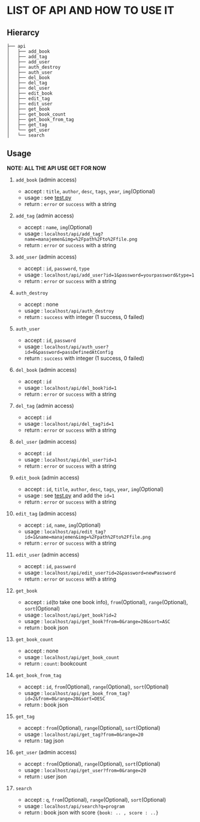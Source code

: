 # LIST OF API AND HOW TO USE IT
## Hierarcy
```
├── api
│   ├── add_book
│   ├── add_tag
│   ├── add_user
│   ├── auth_destroy
│   ├── auth_user
│   ├── del_book
│   ├── del_tag
│   ├── del_user
│   ├── edit_book
│   ├── edit_tag
│   ├── edit_user
│   ├── get_book
│   ├── get_book_count
│   ├── get_book_from_tag
│   ├── get_tag
│   └── get_user
│   └── search
```

## Usage
**NOTE: ALL THE API USE GET FOR NOW**

1. `add_book` (admin access)

    - accept : `title`, `author`, `desc`, `tags`, `year`, `img`(Optional)
    - usage  : see [test.py](./test.py)
    - return : `error` or `success` with a string

2. `add_tag` (admin access)

    - accept : `name`, `img`(Optional)
    - usage  : `localhost/api/add_tag?name=manajemen&img=%2Fpath%2Fto%2Ffile.png`
    - return : `error` or `success` with a string

3. `add_user` (admin access)

    - accept : `id`, `password`, `type`
    - usage  : `localhost/api/add_user?id=1&password=yourpassword&type=1`
    - return : `error` or `success` with a string

4. `auth_destroy`

    - accept : none
    - usage  : `localhost/api/auth_destroy`
    - return : `success` with integer (1 success, 0 failed)

5. `auth_user`

    - accept : `id`, `password`
    - usage  : `localhost/api/auth_user?id=0&password=passDefinedAtConfig`
    - return : `success` with integer (1 success, 0 failed)

6. `del_book` (admin access)

    - accept : `id`
    - usage  : `localhost/api/del_book?id=1`
    - return : `error` or `success` with a string

7. `del_tag` (admin access)

    - accept : `id`
    - usage  : `localhost/api/del_tag?id=1`
    - return : `error` or `success` with a string

8. `del_user` (admin access)

    - accept : `id`
    - usage  : `localhost/api/del_user?id=1`
    - return : `error` or `success` with a string


9. `edit_book` (admin access)

    - accept : `id`, `title`, `author`, `desc`, `tags`, `year`, `img`(Optional)
    - usage  : see [test.py](./test.py) and add the `id=1`
    - return : `error` or `success` with a string

10. `edit_tag` (admin access)

    - accept : `id`, `name`, `img`(Optional)
    - usage  : `localhost/api/edit_tag?id=1&name=manajemen&img=%2Fpath%2Fto%2Ffile.png`
    - return : `error` or `success` with a string

11. `edit_user` (admin access)

    - accept : `id`, `password`
    - usage  : `localhost/api/edit_user?id=2&password=newPassword`
    - return : `error` or `success` with a string

12. `get_book`

    - accept : `id`(to take one book info), `from`(Optional), `range`(Optional), `sort`(Optional)
    - usage  : `localhost/api/get_book?id=2`
    - usage  : `localhost/api/get_book?from=0&range=20&sort=ASC`
    - return : book json

13. `get_book_count`

    - accept : none
    - usage  : `localhost/api/get_book_count`
    - return : `count`: bookcount

14. `get_book_from_tag`

    - accept : `id`, `from`(Optional), `range`(Optional), `sort`(Optional)
    - usage  : `localhost/api/get_book_from_tag?id=2&from=0&range=20&sort=DESC`
    - return : book json

15. `get_tag`

    - accept : `from`(Optional), `range`(Optional), `sort`(Optional)
    - usage  : `localhost/api/get_tag?from=0&range=20`
    - return : tag json

15. `get_user` (admin access)

    - accept : `from`(Optional), `range`(Optional), `sort`(Optional)
    - usage  : `localhost/api/get_user?from=0&range=20`
    - return : user json

16. `search`

    - accept : `q`, `from`(Optional), `range`(Optional), `sort`(Optional)
    - usage  : `localhost/api/search?q=program`
    - return : book json with score `{book: .. , score : ..}`

